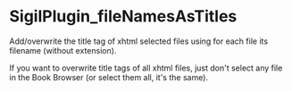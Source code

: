 # SigilPlugin_fileNamesAsTitles
Add/overwrite the title tag of xhtml selected files using for each file its filename (without extension).

If you want to overwrite title tags of all xhtml files, just don't select any file in the Book Browser (or select them all, it's the same).

